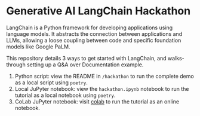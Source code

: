 # Generative AI LangChain Hackathon

LangChain is a Python framework for developing applications using language models. It abstracts the connection between applications and LLMs, allowing a loose coupling between code and specific foundation models like Google PaLM.

This repository details 3 ways to get started with LangChain, and walks-through setting up a Q&A over Documentation example.
1. Python script: view the README in `/hackathon` to run the complete demo as a local script using `poetry`.
2. Local JuPyter notebook: view the `hackathon.ipynb` notebook to run the tutorial as a local notebook using `poetry`.
3. CoLab JuPyter notebook: visit [colab]() to run the tutorial as an online notebook.